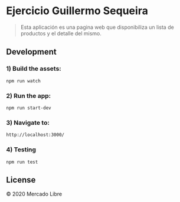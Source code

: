 # Ejercicio Guillermo Sequeira

>  Esta aplicación es una pagina web que disponibiliza un lista de productos y el detalle del mismo.
## Development

### 1) Build the assets:

```
npm run watch
```

### 2) Run the app:

```
npm run start-dev
```

### 3) Navigate to:
```
http://localhost:3000/
```
### 4) Testing
```
npm run test
```
## License

© 2020 Mercado Libre
